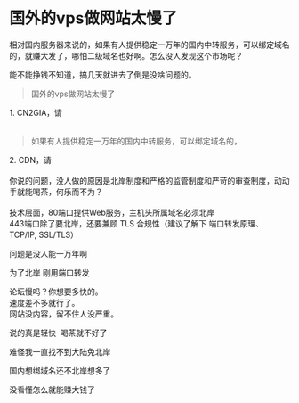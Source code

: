 # 国外的vps做网站太慢了


相对国内服务器来说的，如果有人提供稳定一万年的国内中转服务，可以绑定域名的，就赚大发了，哪怕二级域名也好啊。怎么没人发现这个市场呢？

能不能挣钱不知道，搞几天就进去了倒是没啥问题的。

<div class="quote"><blockquote>国外的vps做网站太慢了</blockquote></div>1. CN2GIA，请<br />
<br /><div class="quote"><blockquote>如果有人提供稳定一万年的国内中转服务，可以绑定域名的，</blockquote></div>2. CDN，请<br />
<br />
你说的问题，没人做的原因是北岸制度和严格的监管制度和严苛的审查制度，动动手就能喝茶，何乐而不为？<br />
<br />
技术层面，80端口提供Web服务，主机头所属域名必须北岸<br />
443端口除了要北岸，还要兼顾 TLS 合规性（建议了解下 端口转发原理、TCP/IP, SSL/TLS）<img id="aimg_d67HY" onclick="zoom(this, this.src, 0, 0, 0)" class="zoom" src="https://cdn.jsdelivr.net/gh/hishis/forum-master/public/images/patch.gif" onmouseover="img_onmouseoverfunc(this)" onload="thumbImg(this)" border="0" alt="" />

问题是没人能一万年啊

为了北岸 刚用端口转发 

论坛慢吗？你想要多快的。<br />
速度差不多就行了。<br />
网站没内容，留不住人没严重。

说的真是轻快&nbsp;&nbsp;喝茶就不好了

难怪我一直找不到大陆免北岸

国内想绑域名还不北岸想多了

没看懂怎么就能赚大钱了
